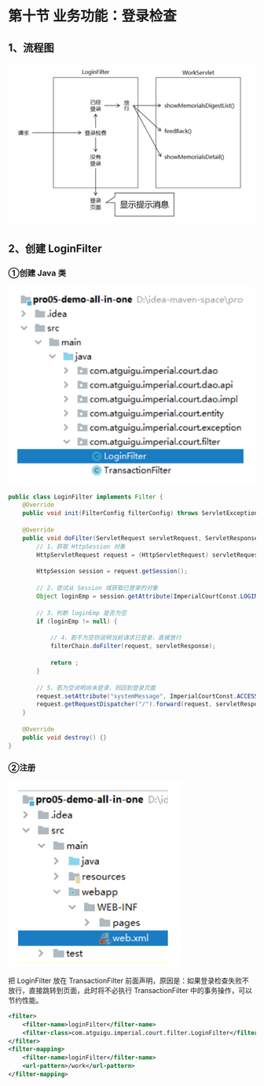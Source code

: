 # 第十节 业务功能：登录检查

## 1、流程图

![img_59.png](img_59.png)

## 2、创建 LoginFilter

### ①创建 Java 类

![img_60.png](img_60.png)

```java
public class LoginFilter implements Filter {
    @Override
    public void init(FilterConfig filterConfig) throws ServletException {}

    @Override
    public void doFilter(ServletRequest servletRequest, ServletResponse servletResponse, FilterChain filterChain) throws IOException, ServletException {
        // 1、获取 HttpSession 对象
        HttpServletRequest request = (HttpServletRequest) servletRequest;

        HttpSession session = request.getSession();
        
        // 2、尝试从 Session 域获取已登录的对象
        Object loginEmp = session.getAttribute(ImperialCourtConst.LOGIN_EMP_ATTR_NAME);
        
        // 3、判断 loginEmp 是否为空
        if (loginEmp != null) {
            
            // 4、若不为空则说明当前请求已登录，直接放行
            filterChain.doFilter(request, servletResponse);
            
            return ;
        }
        
        // 5、若为空说明尚未登录，则回到登录页面
        request.setAttribute("systemMessage", ImperialCourtConst.ACCESS_DENIED_MESSAGE);
        request.getRequestDispatcher("/").forward(request, servletResponse);
    }

    @Override
    public void destroy() {}
}
```

### ②注册

![img_61.png](img_61.png)

把 LoginFilter 放在 TransactionFilter 前面声明，原因是：如果登录检查失败不放行，直接跳转到页面，此时将不必执行 TransactionFilter 中的事务操作，可以节约性能。

```xml
<filter>
    <filter-name>loginFilter</filter-name>
    <filter-class>com.atguigu.imperial.court.filter.LoginFilter</filter-class>
</filter>
<filter-mapping>
    <filter-name>loginFilter</filter-name>
    <url-pattern>/work</url-pattern>
</filter-mapping>
```
